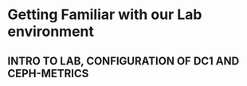 # Getting Familiar with our Lab environment

## INTRO TO LAB, CONFIGURATION OF DC1 AND CEPH-METRICS #










